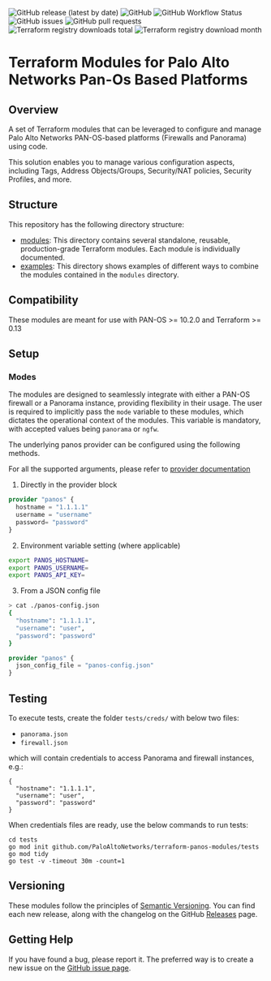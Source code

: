 ![GitHub release (latest by date)](https://img.shields.io/github/v/release/PaloAltoNetworks/terraform-panos-ngfw-modules?style=flat-square)
![GitHub](https://img.shields.io/github/license/PaloAltoNetworks/terraform-modules-swfw-ci-workflows?style=flat-square)
![GitHub Workflow Status](https://img.shields.io/github/actions/workflow/status/PaloAltoNetworks/terraform-panos-ngfw-modules/release_ci.yml?style=flat-square)
![GitHub issues](https://img.shields.io/github/issues/PaloAltoNetworks/terraform-panos-ngfw-modules?style=flat-square)
![GitHub pull requests](https://img.shields.io/github/issues-pr/PaloAltoNetworks/terraform-panos-ngfw-modules?style=flat-square)
![Terraform registry downloads total](https://img.shields.io/badge/dynamic/json?color=green&label=downloads%20total&query=data.attributes.total&url=https%3A%2F%2Fregistry.terraform.io%2Fv2%2Fmodules%2FPaloAltoNetworks%2Fngfw-modules%2Fpanos%2Fdownloads%2Fsummary&style=flat-square)
![Terraform registry download month](https://img.shields.io/badge/dynamic/json?color=green&label=downloads%20this%20month&query=data.attributes.month&url=https%3A%2F%2Fregistry.terraform.io%2Fv2%2Fmodules%2FPaloAltoNetworks%2Fngfw-modules%2Fpanos%2Fdownloads%2Fsummary&style=flat-square)


# Terraform Modules for Palo Alto Networks Pan-Os Based Platforms 

## Overview

A set of Terraform modules that can be leveraged to configure and manage Palo Alto Networks PAN-OS-based platforms (Firewalls and Panorama) using code. 

This solution enables you to manage various configuration aspects, including Tags, Address Objects/Groups, Security/NAT policies, Security Profiles, and more. 

## Structure

This repository has the following directory structure:

* [modules](modules): This directory contains several standalone, reusable, production-grade Terraform modules. Each
  module is individually documented.
* [examples](examples): This directory shows examples of different ways to combine the modules contained in the
  `modules` directory.

## Compatibility

These modules are meant for use with PAN-OS >= 10.2.0 and Terraform >= 0.13

## Setup

### Modes

The modules are designed to seamlessly integrate with either a PAN-OS firewall or a Panorama instance, providing flexibility in their usage. The user is required to implicitly pass the `mode` variable to these modules, which dictates the operational context of the modules. This variable is mandatory, with accepted values being `panorama` or `ngfw`. 

The underlying panos provider can be configured using the following methods.

For all the supported arguments, please refer to [provider documentation](https://registry.terraform.io/providers/PaloAltoNetworks/panos/latest/docs#argument-reference)

1. Directly in the provider block

```terraform
provider "panos" {
  hostname = "1.1.1.1"
  username = "username"
  password= "password" 
}
```

2. Environment variable setting (where applicable)

```sh
export PANOS_HOSTNAME=
export PANOS_USERNAME=
export PANOS_API_KEY=
```

3. From a JSON config file

```sh
> cat ./panos-config.json
{
  "hostname": "1.1.1.1",
  "username": "user",
  "password": "password"
}
```

```terraform
provider "panos" {
  json_config_file = "panos-config.json"
}
```

## Testing

To execute tests, create the folder ``tests/creds/`` with below two files:
* ``panorama.json``
* ``firewall.json``

which will contain credentials to access Panorama and firewall instances, e.g.:

```
{
  "hostname": "1.1.1.1",
  "username": "user",
  "password": "password"
}
```

When credentials files are ready, use the below commands to run tests:

```
cd tests
go mod init github.com/PaloAltoNetworks/terraform-panos-modules/tests
go mod tidy
go test -v -timeout 30m -count=1
```

## Versioning

These modules follow the principles of [Semantic Versioning](http://semver.org/). You can find each new release,
along with the changelog on the GitHub [Releases](../../releases) page.

## Getting Help

If you have found a bug, please report it. The preferred way is to create a new issue on
the [GitHub issue page](../../issues).

